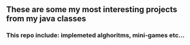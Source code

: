 ## These are some my most interesting projects from my java classes
### This repo include: implemeted alghoritms, mini-games etc...
